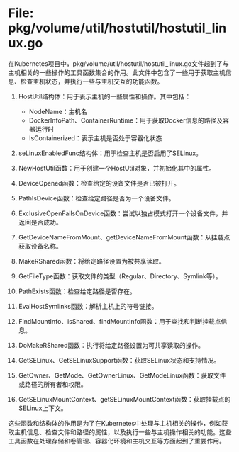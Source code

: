 # File: pkg/volume/util/hostutil/hostutil_linux.go

在Kubernetes项目中，pkg/volume/util/hostutil/hostutil_linux.go文件起到了与主机相关的一些操作的工具函数集合的作用。此文件中包含了一些用于获取主机信息、检查主机状态，并执行一些与主机交互的功能函数。

1. HostUtil结构体：用于表示主机的一些属性和操作。其中包括：
   - NodeName：主机名
   - DockerInfoPath、ContainerRuntime：用于获取Docker信息的路径及容器运行时
   - IsContainerized：表示主机是否处于容器化状态

2. seLinuxEnabledFunc结构体：用于检查主机是否启用了SELinux。

3. NewHostUtil函数：用于创建一个HostUtil对象，并初始化其中的属性。

4. DeviceOpened函数：检查给定的设备文件是否已被打开。

5. PathIsDevice函数：检查给定路径是否为一个设备文件。

6. ExclusiveOpenFailsOnDevice函数：尝试以独占模式打开一个设备文件，并返回是否成功。

7. GetDeviceNameFromMount、getDeviceNameFromMount函数：从挂载点获取设备名称。

8. MakeRShared函数：将给定路径设置为被共享读取。

9. GetFileType函数：获取文件的类型（Regular、Directory、Symlink等）。

10. PathExists函数：检查给定路径是否存在。

11. EvalHostSymlinks函数：解析主机上的符号链接。

12. FindMountInfo、isShared、findMountInfo函数：用于查找和判断挂载点信息。

13. DoMakeRShared函数：执行将给定路径设置为可共享读取的操作。

14. GetSELinux、GetSELinuxSupport函数：获取SELinux状态和支持情况。

15. GetOwner、GetMode、GetOwnerLinux、GetModeLinux函数：获取文件或路径的所有者和权限。

16. GetSELinuxMountContext、getSELinuxMountContext函数：获取挂载点的SELinux上下文。

这些函数和结构体的作用是为了在Kubernetes中处理与主机相关的操作，例如获取主机信息、检查文件和路径的属性，以及执行一些与主机操作相关的功能。这些工具函数在处理存储和卷管理、容器化环境和主机交互等方面起到了重要作用。


